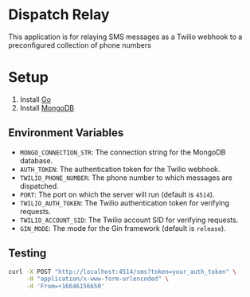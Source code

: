 # Dispatch Relay

This application is for relaying SMS messages as a Twilio webhook to a 
preconfigured collection of phone numbers

# Setup

1. Install [Go](https://go.dev/doc/install)
2. Install [MongoDB](https://www.mongodb.com/docs/manual/installation/)

## Environment Variables

- `MONGO_CONNECTION_STR`: The connection string for the MongoDB database.
- `AUTH_TOKEN`: The authentication token for the Twilio webhook.
- `TWILIO_PHONE_NUMBER`: The phone number to which messages are dispatched.
- `PORT`: The port on which the server will run (default is `4514`).
- `TWILIO_AUTH_TOKEN`: The Twilio authentication token for verifying requests.
- `TWILIO_ACCOUNT_SID`: The Twilio account SID for verifying requests.
- `GIN_MODE`: The mode for the Gin framework (default is `release`).

## Testing

```bash
curl -X POST "http://localhost:4514/sms?token=your_auth_token" \
     -H "application/x-www-form-urlencoded" \
     -d 'From=+16646156650'
```